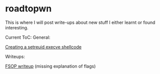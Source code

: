 # roadtopwn
This is where I will post write-ups about new stuff I either learnt or found interesting.


Current ToC:
General:

[Creating a setreuid execve shellcode](https://github.com/Mymaqn/roadtopwn/tree/main/shellcode/Creating_reuid_execve_shellcode)

Writeups:

[FSOP writeup](https://github.com/Mymaqn/roadtopwn/tree/main/challenge_writeups/ret2fd) (missing explanation of flags)
